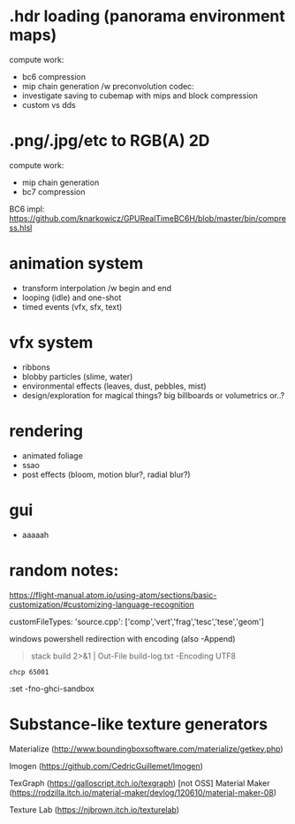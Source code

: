 
# .hdr loading (panorama environment maps)
compute work:
- bc6 compression
- mip chain generation /w preconvolution
codec:
- investigate saving to cubemap with mips and block compression
- custom vs dds

# .png/.jpg/etc to RGB(A) 2D
compute work:
- mip chain generation
- bc7 compression

BC6 impl:
https://github.com/knarkowicz/GPURealTimeBC6H/blob/master/bin/compress.hlsl

# animation system
- transform interpolation /w begin and end
- looping (idle) and one-shot
- timed events (vfx, sfx, text)

# vfx system
- ribbons
- blobby particles (slime, water)
- environmental effects (leaves, dust, pebbles, mist)
- design/exploration for magical things? big billboards or volumetrics or..?

# rendering
- animated foliage
- ssao
- post effects (bloom, motion blur?, radial blur?)

# gui
- aaaaah


# random notes:

https://flight-manual.atom.io/using-atom/sections/basic-customization/#customizing-language-recognition

customFileTypes:
    'source.cpp': ['comp','vert','frag','tesc','tese','geom']

windows powershell redirection with encoding (also -Append)
> stack build 2>&1 | Out-File build-log.txt -Encoding UTF8

`chcp 65001`

:set -fno-ghci-sandbox

# Substance-like texture generators
Materialize (http://www.boundingboxsoftware.com/materialize/getkey.php)

Imogen (https://github.com/CedricGuillemet/Imogen)

TexGraph (https://galloscript.itch.io/texgraph) [not OSS]
Material Maker (https://rodzilla.itch.io/material-maker/devlog/120610/material-maker-08)

Texture Lab (https://njbrown.itch.io/texturelab)
